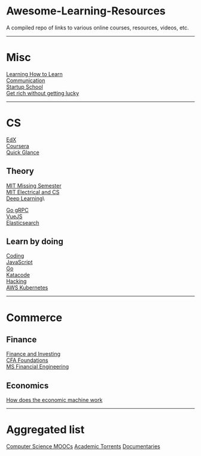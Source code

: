 # Awesome-Learning-Resources
A compiled repo of links to various online courses, resources, videos, etc.

---

# Misc
[Learning How to Learn](https://www.coursera.org/learn/learning-how-to-learn)\
[Communication](https://www.youtube.com/watch?v=HAnw168huqA)\
[Startup School](https://www.startupschool.org/dashboard)\
[Get rich without getting lucky](https://www.youtube.com/watch?v=1-TZqOsVCNM)

---

# CS
[EdX](https://www.edx.org/course/subject/computer-science)\
[Coursera](https://www.coursera.org/browse/computer-science)\
[Quick Glance](https://learnxinyminutes.com/)

## Theory
[MIT Missing Semester](https://missing.csail.mit.edu/)\
[MIT Electrical and CS](https://ocw.mit.edu/courses/electrical-engineering-and-computer-science/)\
[Deep Learning](https://atcold.github.io/pytorch-Deep-Learning/)\

[Go gRPC](https://www.learningcrux.com/course/grpc-golang-master-class-build-modern-api-microservices)\
[VueJS](https://learning.shareappscrack.com/course/vuejs-the-complete-guide)\
[Elasticsearch](https://www.freetutorials.ca/course/elasticsearch-6-and-elastic-stack-in-depth-and-hands-on)


## Learn by doing
[Coding](https://leetcode.com/problemset/all/)\
[JavaScript](https://eloquentjavascript.net/)\
[Go](https://tour.golang.org/list)\
[Katacode](https://www.katacoda.com/learn)\
[Hacking](https://www.hackthebox.eu/login)\
[AWS Kubernetes](https://www.eksworkshop.com/)

---

# Commerce

## Finance
[Finance and Investing](https://www.youtube.com/watch?v=WEDIj9JBTC8)\
[CFA Foundations](https://study.cfainstitute.org/app/cfa-institute-investment-foundations-2019#home)\
[MS Financial Engineering](https://wqu.org/programs/mscfe)

## Economics
[How does the economic machine work](https://www.youtube.com/watch?v=PHe0bXAIuk0&t=3s)

---

# Aggregated list
[Computer Science MOOCs](http://www.infocobuild.com/education/audio-video-courses/computer-science/computer-science.html)
[Academic Torrents](https://academictorrents.com/browse.php?cat=7&sort_field=size&sort_dir=DESC)
[Documentaries](https://ihavenotv.com/listofalldocumentaries)



